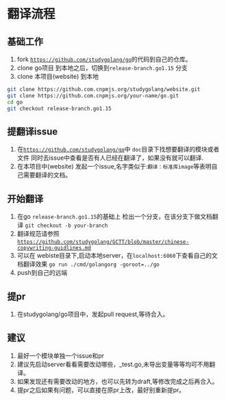 # 翻译流程
## 基础工作
1. fork [`https://github.com/studygolang/go`](https://github.com/studygolang/go)的代码到自己的仓库。
2. clone go项目 到本地之后，切换到`release-branch.go1.15` 分支
3. clone 本项目(website) 到本地
```bash
git clone https://github.com.cnpmjs.org/studygolang/website.git
git clone https://github.com.cnpmjs.org/your-name/go.git
cd go
git checkout release-branch.go1.15
```

## 提翻译issue
1. 在[`https://github.com/studygolang/go`](https://github.com/studygolang/go)中 `doc`目录下找想要翻译的模块或者文件
  同时去issue中查看是否有人已经在翻译了，如果没有就可以翻译.
2. 在本项目中(website) 发起一个issue,名字类似于:`翻译：标准库image`等表明自己需要翻译的文档。

## 开始翻译
1. 在go `release-branch.go1.15`的基础上 检出一个分支，在该分支下做文档翻译 `git checkout -b your-branch`
2. 翻译规范请参照[`https://github.com/studygolang/GCTT/blob/master/chinese-copywriting-guidlines.md`](https://github.com/studygolang/GCTT/blob/master/chinese-copywriting-guidlines.md)
2. 可以在 webiste目录下,启动本地server，在`localhost:6060`下查看自己的文档翻译效果 `go run ./cmd/golangorg -goroot=../go`
3. push到自己的远端

## 提pr
1. 在studygolang/go项目中，发起pull request,等待合入。

## 建议
1. 最好一个模块单独一个issue和pr
2. 建议先启动server看看需要改动哪些，_test.go,未导出变量等等均可不用翻译。
3. 如果发现还有需要改动的地方，也可以先转为draft,等修改完成之后再合入。
3. 提pr之后如果有问题，可以直接在原pr上改，最好别重新提pr。

